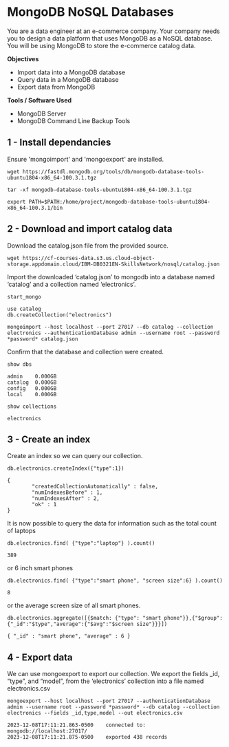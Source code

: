 # MongoDB NoSQL Databases

You are a data engineer at an e-commerce company. Your company needs you to design a data platform that uses MongoDB as a NoSQL database. You will be using MongoDB to store the e-commerce catalog data.

**Objectives**
- Import data into a MongoDB database
- Query data in a MongoDB database
- Export data from MongoDB

**Tools / Software Used**
- MongoDB Server
- MongoDB Command Line Backup Tools

## 1 - Install dependancies
Ensure 'mongoimport' and 'mongoexport' are installed.
```
wget https://fastdl.mongodb.org/tools/db/mongodb-database-tools-ubuntu1804-x86_64-100.3.1.tgz

tar -xf mongodb-database-tools-ubuntu1804-x86_64-100.3.1.tgz

export PATH=$PATH:/home/project/mongodb-database-tools-ubuntu1804-x86_64-100.3.1/bin
```

## 2 - Download and import catalog data
Download the catalog.json file from the provided source.
```
wget https://cf-courses-data.s3.us.cloud-object-storage.appdomain.cloud/IBM-DB0321EN-SkillsNetwork/nosql/catalog.json
```

Import the downloaded ‘catalog.json’ to mongodb into a database named ‘catalog’ and a collection named ‘electronics’.

```
start_mongo

use catalog
db.createCollection("electronics")

mongoimport --host localhost --port 27017 --db catalog --collection electronics --authenticationDatabase admin --username root --password *password* catalog.json
```

Confirm that the database and collection were created.
```
show dbs
```
```
admin    0.000GB
catalog  0.000GB
config   0.000GB
local    0.000GB
```
```
show collections
```
```
electronics
```


## 3 - Create an index
Create an index so we can query our collection.
```
db.electronics.createIndex({"type":1})
```
```
{
        "createdCollectionAutomatically" : false,
        "numIndexesBefore" : 1,
        "numIndexesAfter" : 2,
        "ok" : 1
}
```
It is now possible to query the data for information such as the total count of laptops
```
db.electronics.find( {"type":"laptop"} ).count()
```
```
389
```
or 6 inch smart phones
```
db.electronics.find( {"type":"smart phone", "screen size":6} ).count()
```
```
8
```
or the average screen size of all smart phones.
```
db.electronics.aggregate([{$match: {"type": "smart phone"}},{"$group":{"_id":"$type","average":{"$avg":"$screen size"}}}])
```
```
{ "_id" : "smart phone", "average" : 6 }
```

## 4 - Export data

We can use mongoexport to export our collection. We export the fields _id, “type”, and “model”, from the ‘electronics’ collection into a file named electronics.csv
```
mongoexport --host localhost --port 27017 --authenticationDatabase admin --username root --password *password* --db catalog --collection electronics --fields _id,type,model --out electronics.csv

```
```
2023-12-08T17:11:21.863-0500    connected to: mongodb://localhost:27017/
2023-12-08T17:11:21.875-0500    exported 438 records
```
